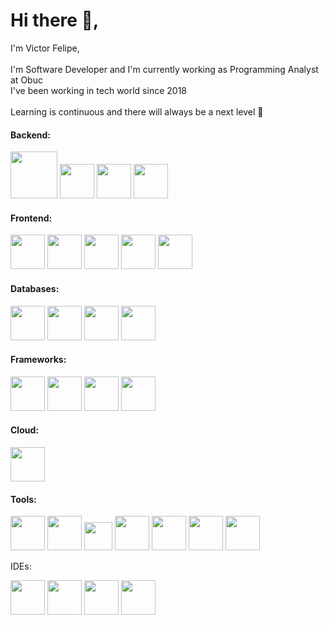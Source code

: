 # Hi there 👋,

<!--
**victorroli/victorroli** is a ✨ _special_ ✨ repository because its `README.md` (this file) appears on your GitHub profile.

Here are some ideas to get you started:

- 🔭 I’m currently working on ...
- 🌱 I’m currently learning ...
- 👯 I’m looking to collaborate on ...
- 🤔 I’m looking for help with ...
- 💬 Ask me about ...
- 📫 How to reach me: ...
- 😄 Pronouns: ...
- ⚡ Fun fact: ...
-->

I'm Victor Felipe, <br><br>
I'm Software Developer and I'm currently working as Programming Analyst at Obuc <br>
I've been working in tech world since 2018 <br><br>
Learning is continuous and there will always be a next level 🚀
<br>


#### Backend: 
<div>
   <img src="https://cdn.jsdelivr.net/gh/devicons/devicon/icons/nodejs/nodejs-original-wordmark.svg" width="75px"/>
   <img src="https://cdn.jsdelivr.net/gh/devicons/devicon/icons/python/python-original.svg" width="55px"/>
   <img src="https://cdn.jsdelivr.net/gh/devicons/devicon/icons/php/php-original.svg" width="55px"/>
   <img src="https://cdn.jsdelivr.net/gh/devicons/devicon/icons/postgresql/postgresql-original-wordmark.svg" width="55px"/>
</div>   

#### Frontend:
<div>
  <img src="https://cdn.jsdelivr.net/gh/devicons/devicon/icons/javascript/javascript-original.svg" width="55px"/>
  <img src="https://cdn.jsdelivr.net/gh/devicons/devicon/icons/html5/html5-original-wordmark.svg" width="55px"/>
  <img src="https://cdn.jsdelivr.net/gh/devicons/devicon/icons/css3/css3-original-wordmark.svg" width="55px"/>
  <img src="https://cdn.jsdelivr.net/gh/devicons/devicon/icons/sass/sass-original.svg" width="55px"/>
  <img src="https://cdn.jsdelivr.net/gh/devicons/devicon/icons/bootstrap/bootstrap-original.svg" width="55px"/>
                    
</div>

#### Databases:
<div>
   <img src="https://cdn.jsdelivr.net/gh/devicons/devicon/icons/mysql/mysql-original-wordmark.svg" width="55px"/>
   <img src="https://cdn.jsdelivr.net/gh/devicons/devicon/icons/sqlalchemy/sqlalchemy-original-wordmark.svg" width="55px"/>
   <img src="https://cdn.jsdelivr.net/gh/devicons/devicon/icons/sqlite/sqlite-original-wordmark.svg" width="55px"/>
   <img src="https://cdn.jsdelivr.net/gh/devicons/devicon/icons/microsoftsqlserver/microsoftsqlserver-plain-wordmark.svg" width="55px"/>      
</div>


#### Frameworks:
<div>
  <img src="https://cdn.jsdelivr.net/gh/devicons/devicon/icons/react/react-original-wordmark.svg" width="55px"/>
  <img src="https://cdn.jsdelivr.net/gh/devicons/devicon/icons/vuejs/vuejs-original-wordmark.svg" width="55px"/>
  <img src="https://cdn.jsdelivr.net/gh/devicons/devicon/icons/flask/flask-original-wordmark.svg" width="55px"/>
  <img src="https://cdn.jsdelivr.net/gh/devicons/devicon/icons/cakephp/cakephp-original-wordmark.svg" width="55px"/>               
</div>

#### Cloud:
<div>
  <img src="https://cdn.jsdelivr.net/gh/devicons/devicon/icons/azure/azure-original-wordmark.svg" width="55px"/>
</div>

#### Tools:
<div>
  <img src="https://cdn.jsdelivr.net/gh/devicons/devicon/icons/git/git-original-wordmark.svg" width="55px"/>
  <img src="https://cdn.jsdelivr.net/gh/devicons/devicon/icons/github/github-original-wordmark.svg" width="55px"/>
  <img src="https://cdn.jsdelivr.net/gh/devicons/devicon/icons/gitlab/gitlab-original-wordmark.svg" width="45px"/>
  <img src="https://cdn.jsdelivr.net/gh/devicons/devicon/icons/bitbucket/bitbucket-original-wordmark.svg" width="55px"/>
  <img src="https://cdn.jsdelivr.net/gh/devicons/devicon/icons/figma/figma-original.svg" width="55px"/>
  <img src="https://cdn.jsdelivr.net/gh/devicons/devicon/icons/trello/trello-plain-wordmark.svg" width="55px"/>
  <img src="https://cdn.jsdelivr.net/gh/devicons/devicon/icons/bash/bash-plain.svg" width="55px"/>
</div>
          
IDEs:
<div>
  <img src="https://cdn.jsdelivr.net/gh/devicons/devicon/icons/atom/atom-original-wordmark.svg" width="55px"/>
  <img src="https://cdn.jsdelivr.net/gh/devicons/devicon/icons/vscode/vscode-original-wordmark.svg" width="55px"/>
  <img src="https://cdn.jsdelivr.net/gh/devicons/devicon/icons/pycharm/pycharm-original-wordmark.svg" width="55px"/>
  <img src="https://cdn.jsdelivr.net/gh/devicons/devicon/icons/phpstorm/phpstorm-original-wordmark.svg" width="55px"/>         
</div>

